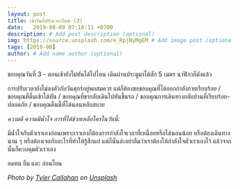 ```yaml
---
layout: post
title: เช้าวันที่ปรับเวลาใหม่ (3)
date:   2019-08-09 07:10:11 +0700
description: # Add post description (optional)
img: https://source.unsplash.com/e_RpjNyMgEM # Add image post (optional)
tags: [2019-08]
author: # Add name author (optional)
---
```

ขอบคุณวันที่ 3 - ตอนเช้ายังไม่ทันได้ไปไหน เดินผ่านประตูมาได้สัก 5 เมตร นาฬิกาก็ดังแล้ว

การปรับเวลายังไม่ลงตัวกับวันศุกร์อยู่พอสมควร แต่ก็ต้องขอขอบคุณที่ได้ออกกำลังกายเรียบร้อย / ขอบคุณที่ตื่นเช้าได้ทัน / ขอบคุณที่ขากลับเดินไปทันขึ้นรถ / ขอบคุณการเดินทางกลับบ้านที่เรียบร้อย-ปลอดภัย / ขอบคุณคืนนี้ที่ได้นอนหลับสบาย

<i class="fa fa-child" style="color:plum"></i>

*ความดี ความมีน้ำใจ การที่ได้ช่วยเหลือใครในวันนี้*:

มีน้ำใจกับตัวเราเองก่อนเพราะเราเองก็ต้องการกำลังใจเวลาที่เหนื่อยหรือได้นอนน้อย หรือต้องเดินทางนาน ๆ หรือต้องเจอกับอะไรที่ทำให้รู้สึกแย่ แต่ก็นั่นล่ะอย่าลืมว่าเราต้องให้กำลังใจตัวเราเองไว้ แล้วจากนั้นก็ควบคุมตัวเราเอง

อดทน ยิ้ม และ อ่อนโยน

*Photo by [Tyler Callahan](https://unsplash.com/@tylercallahan) on [Unsplash](https://unsplash.com)*

